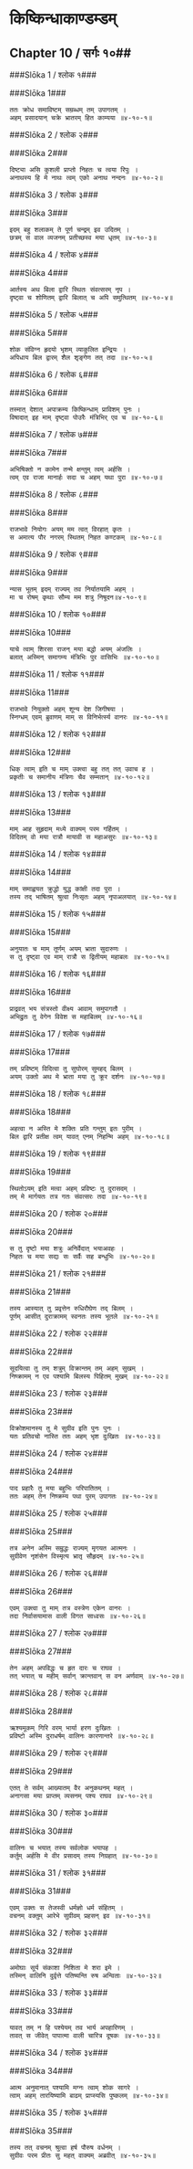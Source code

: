 किष्किन्धाकाण्डम्डम्
===============================


## Chapter 10  / सर्गः १०##


###Slōka 1 / श्लोक १###


###Slōka 1###


    ततः क्रोध समाविष्टम् सम्रब्धम् तम् उपागतम् ।
    अहम् प्रसादयान् चक्रे भ्रातरम् हित काम्यया ॥४-१०-१॥


###Slōka 2 / श्लोक २###


###Slōka 2###


    दिष्ट्या असि कुशली प्राप्तो निहतः च त्वया रिपुः ।
    अनाथस्य हि मे नाथः त्वम् एको अनाथ नन्दनः ॥४-१०-२॥


###Slōka 3 / श्लोक ३###


###Slōka 3###


    इदम् बहु शलाकम् ते पूर्ण चन्द्रम् इव उदितम् ।
    छत्रम् स वाल व्यजनम् प्रतीच्छस्व मया धृतम् ॥४-१०-३॥


###Slōka 4 / श्लोक ४###


###Slōka 4###


    आर्तस्य अथ बिला द्वारि स्थितः संवत्सरम् नृप ।
    दृष्ट्वा च शोणितम् द्वारि बिलात् च अपि समुत्थितम् ॥४-१०-४॥


###Slōka 5 / श्लोक ५###


###Slōka 5###


    शोक संविग्न हृदयो भृशम् व्याकुलित इन्द्रियः ।
    अपिधाय बिल द्वारम् शैल शृङ्गेण तत् तदा ॥४-१०-५॥


###Slōka 6 / श्लोक ६###


###Slōka 6###


    तस्मात् देशात् अपाक्रम्य किष्किन्धाम् प्राविशम् पुनः ।
    विषादात् इह माम् दृष्ट्वा पोउरैः मंत्रिभिर् एव च ॥४-१०-६॥


###Slōka 7 / श्लोक ७###


###Slōka 7###


    अभिषिक्तो न कामेन तन्मे क्षन्तुम् त्वम् अर्हसि ।
    त्वम् एव राजा मानार्हः सदा च अहम् यथा पुरा ॥४-१०-७॥


###Slōka 8 / श्लोक ८###


###Slōka 8###


    राजभावे नियोगः अयम् मम त्वत् विरहात् कृतः ।
    स अमात्य पौर नगरम् स्थितम् निहत कण्टकम् ॥४-१०-८॥


###Slōka 9 / श्लोक ९###


###Slōka 9###


    न्यास भूतम् इदम् राज्यम् तव निर्यातयामि अहम् ।
    मा च रोषम् कृथाः सौम्य मम शत्रु निषूदन॥४-१०-९॥


###Slōka 10 / श्लोक १०###


###Slōka 10###


    याचे त्वाम् शिरसा राजन् मया बद्धो अयम् अंजलिः ।
    बलात् अस्मिन् समागम्य मंत्रिभिः पुर वासिभिः ॥४-१०-१०॥


###Slōka 11 / श्लोक ११###


###Slōka 11###


    राजभावे नियुक्तो अहम् शून्य देश जिगीषया ।
    स्निग्धम् एवम् ब्रुवाणम् माम् स विनिर्भर्त्स्य वानरः ॥४-१०-११॥


###Slōka 12 / श्लोक १२###


###Slōka 12###


    धिक् त्वाम् इति च माम् उक्त्वा बहु तत् तत् उवाच ह ।
    प्रकृतीः च समानीय मंत्रिणः चैव सम्मतान् ॥४-१०-१२॥


###Slōka 13 / श्लोक १३###


###Slōka 13###


    माम् आह सुहृदाम् मध्ये वाक्यम् परम गर्हितम् ।
    विदितम् वो मया रात्रौ मायावी स महाअसुरः ॥४-१०-१३॥


###Slōka 14 / श्लोक १४###


###Slōka 14###


    माम् समाह्वयत क्रुद्धो युद्ध कांक्षी तदा पुरा ।
    तस्य तद् भाषितम् श्रुत्वा निःसृतः अहम् नृपाअलयात् ॥४-१०-१४॥


###Slōka 15 / श्लोक १५###


###Slōka 15###


    अनुयातः च माम् तूर्णम् अयम् भ्राता सुदारुणः ।
    स तु दृष्ट्वा एव माम् रात्रौ स द्वितीयम् महाबलः ॥४-१०-१५॥


###Slōka 16 / श्लोक १६###


###Slōka 16###


    प्राद्रवत् भय संत्रस्तो वीक्ष्य आवाम् समुपागतौ ।
    अभिद्रुतः तु वेगेन विवेश स महाबिलम् ॥४-१०-१६॥


###Slōka 17 / श्लोक १७###


###Slōka 17###


    तम् प्रविष्टम् विदित्वा तु सुघोरम् सुमहद् बिलम् ।
    अयम् उक्तो अथ मे भ्राता मया तु क्रूर दर्शनः ॥४-१०-१७॥


###Slōka 18 / श्लोक १८###


###Slōka 18###


    अहत्वा न अस्ति मे शक्तिः प्रति गन्तुम् इतः पुरीम् ।
    बिल द्वारि प्रतीक्ष त्वम् यावत् एनम् निहन्मि अहम् ॥४-१०-१८॥


###Slōka 19 / श्लोक १९###


###Slōka 19###


    स्थितोऽयम् इति मत्वा अहम् प्रविष्टः तु दुरासदम् ।
    तम् मे मार्गयतः तत्र गतः संवत्सरः तदा ॥४-१०-१९॥


###Slōka 20 / श्लोक २०###


###Slōka 20###


    स तु दृष्टो मया शत्रुः अनिर्वेदात् भयाअवहः ।
    निहतः च मया सद्यः सः सर्वैः सह बन्धुभिः ॥४-१०-२०॥


###Slōka 21 / श्लोक २१###


###Slōka 21###


    तस्य आस्यात् तु प्रवृत्तेन रुधिरौघेण तद् बिलम् ।
    पूर्णम् आसीत् दुराक्रामम् स्वनतः तस्य भूतले ॥४-१०-२१॥


###Slōka 22 / श्लोक २२###


###Slōka 22###


    सूदयित्वा तु तम् शत्रुम् विक्रान्तम् तम् अहम् सुखम् ।
    निष्क्रामम् न एव पश्यामि बिलस्य पिहितम् मुखम् ॥४-१०-२२॥


###Slōka 23 / श्लोक २३###


###Slōka 23###


    विक्रोशमानस्य तु मे सुग्रीव इति पुनः पुनः ।
    यतः प्रतिवचो नास्ति ततः अहम् भृश दुःखितः ॥४-१०-२३॥


###Slōka 24 / श्लोक २४###


###Slōka 24###


    पाद प्रहारैः तु मया बहुभिः परिपातितम् ।
    ततः अहम् तेन निष्क्रम्य पथा पुरम् उपागतः ॥४-१०-२४॥


###Slōka 25 / श्लोक २५###


###Slōka 25###


    तत्र अनेन अस्मि सम्रुद्धः राज्यम् मृगयत आत्मनः ।
    सुग्रीवेण नृशंसेन विस्मृत्य भ्रातृ सौहृदम् ॥४-१०-२५॥


###Slōka 26 / श्लोक २६###


###Slōka 26###


    एवम् उक्त्वा तु माम् तत्र वस्त्रेण एकेन वानरः ।
    तदा निर्वासयामास वाली विगत साध्वसः ॥४-१०-२६॥


###Slōka 27 / श्लोक २७###


###Slōka 27###


    तेन अहम् अपविद्धः च हृत दारः च राघव ।
    तत् भयात् च महीम् सर्वान् क्रान्तवान् स वन अर्णवाम् ॥४-१०-२७॥


###Slōka 28 / श्लोक २८###


###Slōka 28###


    ऋश्यमूकम् गिरि वरम् भार्या हरण दुःखितः ।
    प्रविष्टो अस्मि दुराधर्षम् वालिनः कारणान्तरे ॥४-१०-२८॥


###Slōka 29 / श्लोक २९###


###Slōka 29###


    एतत् ते सर्वम् आख्यातम् वैर अनुकथनम् महत् ।
    अनागसा मया प्राप्तम् व्यसनम् पश्य राघव ॥४-१०-२९॥


###Slōka 30 / श्लोक ३०###


###Slōka 30###


    वालिनः च भयात् तस्य सर्वलोक भयापह ।
    कर्तुम् अर्हसि मे वीर प्रसादम् तस्य निग्रहात् ॥४-१०-३०॥


###Slōka 31 / श्लोक ३१###


###Slōka 31###


    एवम् उक्तः स तेजस्वी धर्मज्ञो धर्म संहितम् ।
    वचनम् वक्तुम् आरेभे सुग्रीवम् प्रहसन् इव ॥४-१०-३१॥


###Slōka 32 / श्लोक ३२###


###Slōka 32###


    अमोघाः सूर्य संकाशा निशिता मे शरा इमे ।
    तस्मिन् वालिनि दुर्वृत्ते पतिष्यन्ति रुष अन्विताः ॥४-१०-३२॥


###Slōka 33 / श्लोक ३३###


###Slōka 33###


    यावत् तम् न हि पश्येयम् तव भार्य अपहारिणम् ।
    तावत् स जीवेत् पापात्मा वाली चारित्र दूषकः ॥४-१०-३३॥


###Slōka 34 / श्लोक ३४###


###Slōka 34###


    आत्म अनुमानात् पश्यामि मग्नः त्वाम् शोक सागरे ।
    त्वाम् अहम् तारयिष्यामि बाढम् प्राप्स्यसि पुष्कलम् ॥४-१०-३४॥


###Slōka 35 / श्लोक ३५###


###Slōka 35###


    तस्य तत् वचनम् श्रुत्वा हर्ष पौरुष वर्धनम् ।
    सुग्रीवः परम प्रीतः सु महत् वाक्यम् अब्रवीत् ॥४-१०-३५॥


